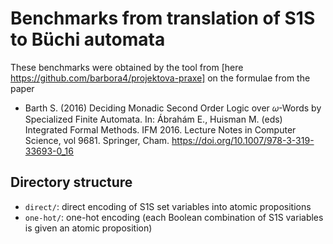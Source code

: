 # Benchmarks from translation of S1S to Büchi automata

These benchmarks were obtained by the tool from [here https://github.com/barbora4/projektova-praxe] on the formulae from the paper

* Barth S. (2016) Deciding Monadic Second Order Logic over 𝜔-Words by Specialized Finite Automata. In: Ábrahám E., Huisman M. (eds) Integrated Formal Methods. IFM 2016. Lecture Notes in Computer Science, vol 9681. Springer, Cham. https://doi.org/10.1007/978-3-319-33693-0_16

## Directory structure
 * `direct/`: direct encoding of S1S set variables into atomic propositions
 * `one-hot/`: one-hot encoding (each Boolean combination of S1S variables is given an atomic proposition)
